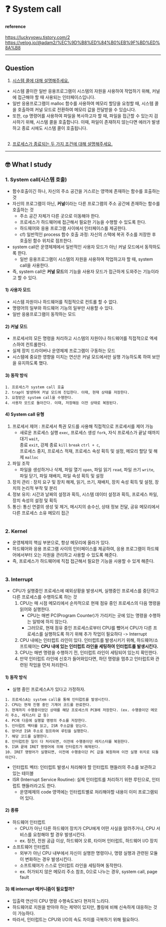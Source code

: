 # :question: System call

#### reference
https://luckyyowu.tistory.com/2<br>
https://velog.io/@adam2/%EC%9D%B8%ED%84%B0%EB%9F%BD%ED%8A%B8
<hr>

## Question
1. [시스템 콜에 대해 설명해주세요.](#1-system-call시스템-호출)
- 시스템 콜이란 일반 응용프로그램이 시스템의 자원을 사용하여 작업하기 위해, 커널에 접근해야 할 때 사용되는 인터페이스입니다.
- 일반 응용프로그램이 malloc 함수를 사용하여 메모리 할당을 요청할 때, 시스템 콜을 호출하여 커널 모드로 전환하여 메모리 값을 전달받을 수 있습니다.
- 또한, cp 명령어를 사용하여 파일을 복사하고자 할 때, 파일을 접근할 수 있는지 검사하기 위해, 시스템 콜을 호출합니다. 이때, 파일이 존재하지 않는다면 에러가 발생하고 종료 시에도 시스템 콜이 호출됩니다.
<br><br>

2. [프로세스가 종료되는 두 가지 조건에 대해 설명해주세요.]()
<hr>

## :nerd_face:	What I study
### 1. System call(시스템 호출)
- 함수호출이긴 하나, 자신의 주소 공간을 거스르는 영역에 존재하는 함수를 호출하는 것
- 자신의 프로그램이 아닌, **커널**이라는 다른 프로그램의 주소 공간에 존재하는 함수를 호출하는 것
  - 주소 공간 자체가 다른 곳으로 이동해야 한다.
  - 프로세스가 하드웨어에 접근해서 필요한 기능을 수행할 수 있도록 한다.
  - 하드웨어와 응용 프로그램 사이에서 인터페이스를 제공한다.
  - cf) 일반적인 process 함수 호출 과정: 자신의 스택에 복귀 주소를 저장한 후 호출된 함수 위치로 점프한다. 
- system call은 운영체제에서 일반적인 사용자 모드가 아닌 커널 모드에서 동작하도록 한다.
  - 일반 응용프로그램이 시스템의 자원을 사용하여 작업하고자 할 때, system call을 사용한다.
- 즉, system call은 **커널 모드**의 기능을 사용자 모드가 접근하게 도와주는 기능이라고 할 수 있다.

#### 1) 사용자 모드
- 시스템 자원이나 하드웨어를 직접적으로 컨트롤 할 수 없다.
- 명령어의 일부와 하드웨어 기능의 일부만 사용할 수 있다.
- 일반 응용프로그램이 동작하는 모드
#### 2) 커널 모드
- 프로세서의 모든 명령을 처리하고 시스템의 자원이나 하드웨어를 직접적으로 엑세스하여 컨트롤한다.
- 실제 장치 드라이버나 운영체제 프로그램이 구동하는 모드
- 시스템에 중요한 영향을 미치는 연산은 커널 모드에서만 실행 가능하도록 하여 보안을 유지하도록 했다.
#### 3) 동작 방식
```
1. 프로세스가 system call 호출
2. trap이 발생하여 커널 모드에 진입한다. 이때, 현재 상태를 저장한다.
3. 요청받은 system call을 수행한다.
4. 사용자 모드로 돌아간다. 이때, 저장해둔 이전 상태로 복원된다.
```
#### 4) System call 유형
1. 프로세서 제어 : 프로세서 특권 모드를 사용해 직접적으로 프로세서를 제어 가능
   - 새로운 프로세스 실행 ```exec```, 프로세스 생성 ```fork```, 자식 프로세스가 끝날 때까지 대기 ```wait```, <br>종료 ```exit```, 강제 종료 ```kill``` ```break``` ```ctrl + c```, <br> 프로세스 중지, 프로세스 적재, 프로세스 속성 획득 및 설정, 메모리 할당 및 해제 ```malloc```
2. 파일 조작
   - 파일을 생성하거나 삭제, 파일 열기 ```open```, 파일 읽기 ```read```, 파일 쓰기 ```write```, <br>파일 닫기, 파일 재배치, 파일 속성 획득 및 설정
3. 장치 관리 : 장치 요구 및 장치 해제, 읽기, 쓰기, 재배치, 장치 속성 획득 및 설정, 장치의 논리적 부착 및 분리
4. 정보 유지: 시간과 날짜의 설정과 획득, 시스템 데이터 설정과 획득, 프로세스 파일, 장치 속성의 설정 및 획득
5. 통신: 통신 연결의 생성 및 제거, 메시지의 송수신, 상태 정보 전달, 공유 메모리에서 다른 프로세스 소유 메모리 접근
<br><br>

### 2. Kernel
- 운영체제의 핵심 부분으로, 항상 메모리에 올라가 있다.
- 하드웨어와 응용 프로그램 사이의 인터페이스를 제공하여, 응용 프로그램이 하드웨어에서부터 오는 자원을 관리하고 사용할 수 있도록 해준다.
- 즉, 프로세스가 하드웨어에 직접 접근해서 필요한 기능을 사용할 수 있게 해준다.
<br><br>

### 3. Interrupt
- CPU가 실행중인 프로세스에 예외상황을 발생시켜, 실행중인 프로세스를 중단하고 다른 프로세스를 수행하도록 하는 것
  1. CPU는 매 시점 메모리에서 순차적으로 현재 점유 중인 프로세스의 다음 명령을 읽어와 실행한다.
     - CPU는 매번 PC(Program Counter)가 가리키는 곳에 있는 명령을 수행하는 일밖에 하지 않는다.
     - 그러므로, 현재 점유 중인 프로세스로부터 CPU를 뺐어서 CPU가 다른 프로세스를 실행하도록 하기 위해 추가 작업이 필요하다 -> Interrupt
  2. CPU 내에는 인터럽트 라인이 있다. 인터럽트를 발생시키기 위해, 하드웨어/소프트웨어는 **CPU 내에 있는 인터럽트 라인을 세팅하여 인터럽트를 발생시킨다.**
  3. CPU는 매번 명령을 수행하기 전, 인터럽트 라인이 세팅되어 있는지 확인한다.
  4. 만약 인터럽트 라인에 신호가 들어와있다면, 하던 명령을 멈추고 인터럽트와 관련된 작업을 먼저 처리한다.

#### 1) 동작 방식
- 실행 중인 프로세스A가 있다고 가정하자.
```
1. 프로세스A는 system call을 통해 인터럽트를 발생시킨다.
2. CPU는 현재 진행 중인 기계어 코드를 완료한다.
3. 현재까지 수행중이었던 상태를 해당 프로세스의 PCB에 저장한다. (ex. 수행중이던 메모리 주소, 레지스터 값 등)
4. PC에 다음에 실행할 명령의 주소를 저장한다.
5. 인터럽트 벡터를 읽고, ISR 주소값을 얻는다.
6. 얻어낸 ISR 주소로 점프하여 루틴을 실행한다.
7. 해당 코드를 실행한다.
8. 인터럽트한 일이 다 처리되면, 이전에 수행중이던 레지스터를 복원한다.
9. ISR 끝에 IRET 명령어에 의해 인터럽트가 해제된다.
10. IRET 명령어가 실행되면, 이전에 수행중이던 PC 값을 복원하여 이전 실행 위치로 되돌아간다.
```
- 인터럽트 벡터: 인터럽트 발생시 처리해야 할 인터럽트 핸들러의 주소를 보관하고 있는 테이블
- ISR (Interrupt Service Routine): 실제 인터럽트를 처리하기 위한 루틴으로, 인터럽트 핸들러라고도 한다.
  - 운영체제의 code 영역에는 인터럽트별로 처리해야할 내용이 이미 프로그램되어 있다.

#### 2) 종류
- 하드웨어 인터럽트
  - CPU가 아닌 다른 하드웨어 장치가 CPU에게 어떤 사실을 알려주거나, CPU 서비스를 요청해야 할 경우 발생시킨다.
  - ex. 정전, 전원 공급 이상, 하드웨어 오류, 타이머 인터럽트, 하드웨어 I/O 장치
- 소프트웨어 인터럽트
  - 외부가 아닌 CPU 내부에서 자신이 실행한 명령이나, 명령 실행과 관련된 모듈이 변화하는 경우 발생시킨다.
  - 소프트웨어가 스스로 인터럽트 라인을 세팅하며 동작한다.
  - ex. 허가되지 않은 메모리 주소 참조, 0으로 나누는 경우, system call, page fault

#### 3) 왜 interrupt 메커니즘이 필요할까?
- 입출력 연산이 CPU 명령 수행속도보다 현저히 느리다. 
- 하드웨어로 지원을 받아야 하는 제약이 있지만, 폴링에 비해 신속하게 대응하는 것이 가능하다.
- 따라서, 인터럽트는 CPU와 I/O의 속도 차이를 극복하기 위해 필요하다.
